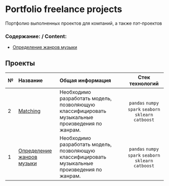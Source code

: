 # Portfolio freelance projects

Портфолио выполненных проектов для компаний, а также пэт-проектов

### Содержание: / Content:

   - [Определение жанров музыки](Music%20jenres)



## Проекты

|№| Название | Общая информация | Стек технологий |
|:---|:-------------------|:----------------------------------------------------------|:-----------:|
|2  |[Matching]()|Необходимо разработать модель, позволяющую классифицировать музыкальные произведения по жанрам.|`pandas` `numpy`  `spark` `seaborn` `sklearn` `catboost` |
|1  |[Определение жанров музыки](01-Music_jenre)|Необходимо разработать модель, позволяющую классифицировать музыкальные произведения по жанрам.|`pandas` `numpy`  `spark` `seaborn` `sklearn` `catboost` |
